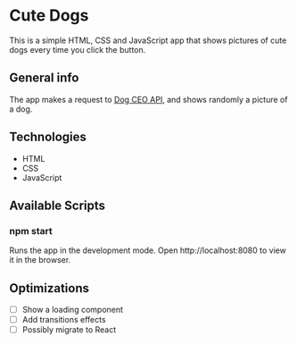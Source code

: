 # Cute Dogs

This is a simple HTML, CSS and JavaScript app that shows pictures of cute dogs every time you click the button.

## General info

The app makes a request to [Dog CEO API](https://dog.ceo/dog-api/), and shows randomly a picture of a dog.

## Technologies

- HTML
- CSS
- JavaScript

## Available Scripts

### npm start

Runs the app in the development mode.
Open http://localhost:8080 to view it in the browser.

## Optimizations

- [ ] Show a loading component
- [ ] Add transitions effects
- [ ] Possibly migrate to React
